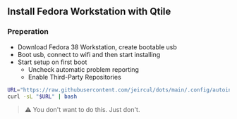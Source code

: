 ## Install Fedora Workstation with Qtile

### Preperation

- Download Fedora 38 Workstation, create bootable usb
- Boot usb, connect to wifi and then start installing
- Start setup on first boot
  - Uncheck automatic problem reporting
  - Enable Third-Party Repositories

```bash
URL="https://raw.githubusercontent.com/jeircul/dots/main/.config/autoinstall/setup_fedora38_qtile_from_gnome_ws.sh"
curl -sL "$URL" | bash
```

> :warning:
> You don't want to do this. Just don't.
